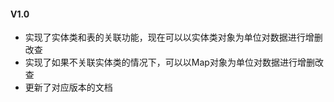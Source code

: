 #### V1.0

- 实现了实体类和表的关联功能，现在可以以实体类对象为单位对数据进行增删改查
- 实现了如果不关联实体类的情况下，可以以Map对象为单位对数据进行增删改查
- 更新了对应版本的文档

